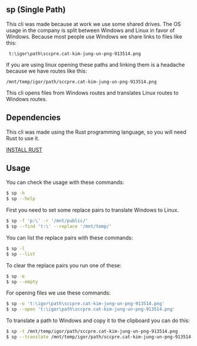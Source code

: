 ## sp (**S**ingle **P**ath)

This cli was made because at work we use some shared drives. The OS usage in the company is split
between Windows and Linux in favor of Windows. Because most people use Windows we share links to
files like this:
```
 t:\igor\path\sccpre.cat-kim-jung-un-png-913514.png
 ```
If you are using linux opening these paths and linking them is a headache because we have routes like this:
```
/mnt/temp/igor/path/sccpre.cat-kim-jung-un-png-913514.png
```

This cli opens files from Windows routes and translates Linux routes to Windows routes.

## Dependencies

This cli was made using the Rust programming language, so you will need Rust to use it.

[INSTALL RUST](https://rustup.rs)

## Usage
You can check the usage with these commands:
```sh
$ sp -h
$ sp --help
```

First you need to set some replace pairs to translate Windows to Linux.
```sh
$ sp -f 'p:\' -r '/mnt/public/'
$ sp --find 't:\' --replace '/mnt/temp/'
```

You can list the replace pairs with these commands:
```sh
$ sp -l
$ sp --list
```

To clear the replace pairs you run one of these:
```sh
$ sp -e
$ sp --empty
```

For opening files we use these commands:
```sh
$ sp -o 't:\igor\path\sccpre.cat-kim-jung-un-png-913514.png'
$ sp --open 't:\igor\path\sccpre.cat-kim-jung-un-png-913514.png'
```

To translate a path to Windows and copy it to the clipboard you can do this:
```sh
$ sp -t /mnt/temp/igor/path/sccpre.cat-kim-jung-un-png-913514.png
$ sp --translate /mnt/temp/igor/path/sccpre.cat-kim-jung-un-png-913514.png
```
